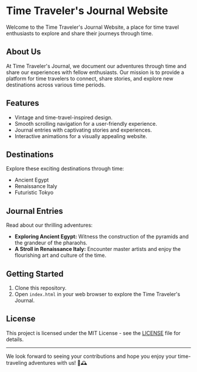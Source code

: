 # Time Traveler's Journal Website

Welcome to the Time Traveler's Journal Website, a place for time travel enthusiasts to explore and share their journeys through time.

## About Us

At Time Traveler's Journal, we document our adventures through time and share our experiences with fellow enthusiasts. Our mission is to provide a platform for time travelers to connect, share stories, and explore new destinations across various time periods.

## Features

- Vintage and time-travel-inspired design.
- Smooth scrolling navigation for a user-friendly experience.
- Journal entries with captivating stories and experiences.
- Interactive animations for a visually appealing website.

## Destinations

Explore these exciting destinations through time:

- Ancient Egypt
- Renaissance Italy
- Futuristic Tokyo

## Journal Entries

Read about our thrilling adventures:

- **Exploring Ancient Egypt:** Witness the construction of the pyramids and the grandeur of the pharaohs.
- **A Stroll in Renaissance Italy:** Encounter master artists and enjoy the flourishing art and culture of the time.

## Getting Started

1. Clone this repository.
2. Open `index.html` in your web browser to explore the Time Traveler's Journal.

## License

This project is licensed under the MIT License - see the [LICENSE](LICENSE) file for details.

---

We look forward to seeing your contributions and hope you enjoy your time-traveling adventures with us! 🚀🕰️